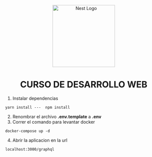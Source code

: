 <p align="center">
  <a href="http://nestjs.com/" target="blank"><img src="https://nestjs.com/img/logo-small.svg" width="200" alt="Nest Logo" /></a>
</p>

<center>
<h1>
CURSO DE DESARROLLO WEB 
</h1>
</center>

1. Instalar dependencias 
```
yarn install ---  npm install
```
2. Renombrar el archivo __.env.template__ a __.env__
3. Correr el comando para levantar docker 
```
docker-compose up -d
```
4. Abrir la aplicacion en la url 
```
localhost:3000/graphql
```